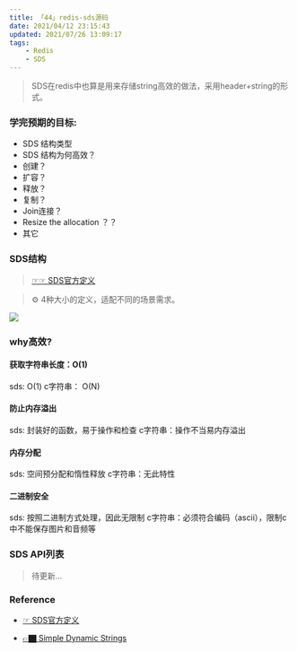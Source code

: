 ```yaml
---
title: 「44」redis-sds源码
date: 2021/04/12 23:15:43
updated: 2021/07/26 13:09:17
tags:
    - Redis
    - SDS
---
```


>SDS在redis中也算是用来存储string高效的做法，采用header+string的形式。



### 学完预期的目标:
* SDS 结构类型
* SDS 结构为何高效？
* 创建？
* 扩容？
* 释放？
* 复制？
* Join连接？
* Resize the allocation ？？
* 其它
<!--more-->

### SDS结构


> [☞☞ SDS官方定义](https://github.com/redis/redis/blob/unstable/src/sds.h#L43) 


>⚙️ 4种大小的定义，适配不同的场景需求。

![](https://crab-1251738482.cos.ap-guangzhou.myqcloud.com/clipboard_20210726_112207.png)

### why高效?

#### 获取字符串长度：O(1)

sds: O(1)
c字符串： O(N)

#### 防止内存溢出

sds: 封装好的函数，易于操作和检查
c字符串：操作不当易内存溢出

#### 内存分配

sds: 空间预分配和惰性释放
c字符串：无此特性

#### 二进制安全

sds: 按照二进制方式处理，因此无限制
c字符串：必须符合编码（ascii），限制c中不能保存图片和音频等

### SDS API列表

>待更新...

### Reference

* [☞ SDS官方定义](https://github.com/redis/redis/blob/unstable/src/sds.h#L43)




* [👉🏿 Simple Dynamic Strings](https://github.com/antirez/sds)